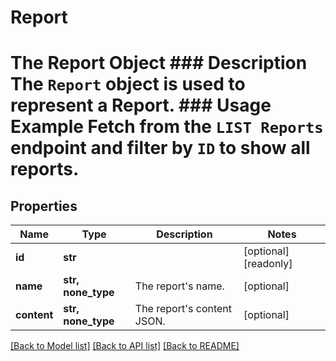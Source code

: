 # Report

# The Report Object ### Description The `Report` object is used to represent a Report.  ### Usage Example Fetch from the `LIST Reports` endpoint and filter by `ID` to show all reports.
## Properties
Name | Type | Description | Notes
------------ | ------------- | ------------- | -------------
**id** | **str** |  | [optional] [readonly] 
**name** | **str, none_type** | The report&#39;s name. | [optional] 
**content** | **str, none_type** | The report&#39;s content JSON. | [optional] 

[[Back to Model list]](../README.md#documentation-for-models) [[Back to API list]](../README.md#documentation-for-api-endpoints) [[Back to README]](../README.md)


